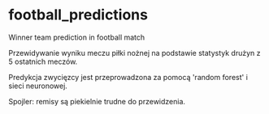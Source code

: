 # football_predictions
Winner team prediction in football match

Przewidywanie wyniku meczu piłki nożnej na podstawie statystyk drużyn z 5 ostatnich meczów. 

Predykcja zwycięzcy jest przeprowadzona za pomocą 'random forest' i sieci neuronowej.

Spojler: remisy są piekielnie trudne do przewidzenia.
